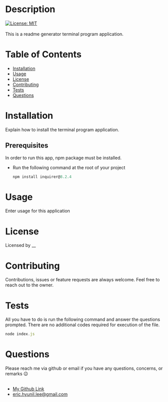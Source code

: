 # Description
[![License: MIT](https://img.shields.io/badge/License-MIT-yellow.svg)](https://opensource.org/licenses/MIT)<br><br>
 This is a readme generator terminal program application.

# Table of Contents

* [Installation](#installation)
* [Usage](#usage)
* [License](#license)
* [Contributing](#contributing)
* [Tests](#tests)
* [Questions](#questions)

# Installation



Explain how to install the terminal program application.

## Prerequisites

In order to run this app, npm package must be installed. <br>
- Run the following command at the root of your project

    ```javascript
    npm install inquirer@8.2.4
    ```

# Usage

Enter usage for this application

# License

Licensed by __

# Contributing

Contributions, issues or feature requests are always welcome. Feel free to reach out to the owner.

# Tests

All you have to do is run the following command and answer the questions prompted. There are no additional codes required for execution of the file.

```javascript
node index.js
```




# Questions

Please reach me via github or email if you have any questions, concerns, or remarks 😉<br><br>
 - [My Github Link](https://github.com/ericeya) <br>
 - eric.hyunil.lee@gmail.com